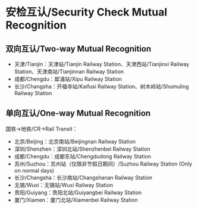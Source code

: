 # 安检互认/Security Check Mutual Recognition
## 双向互认/Two-way Mutual Recognition
- 天津/Tianjin：天津站/Tianjin Railway Station、天津西站/Tianjinxi Railway Station、天津南站/Tianjinnan Railway Station
- 成都/Chengdu：犀浦站/Xipu Railway Station
- 长沙/Changsha：开福寺站/Kaifusi Railway Station、树木岭站/Shumuling Railway Station

## 单向互认/One-way Mutual Recognition

国铁→地铁/CR→Rail Transit：
- 北京/Beijing：北京南站/Beijingnan Railway Station
- 深圳/Shenzhen：深圳北站/Shenzhenbei Railway Station
- 成都/Chengdu：成都东站/Chengdudong Railway Station
- 苏州/Suzhou：苏州站（仅限非节假日期间）/Suzhou Railway Station (Only on normal days)
- 长沙/Changsha：长沙南站/Changshanan Railway Station
- 无锡/Wuxi：无锡站/Wuxi Railway Station
- 贵阳/Guiyang：贵阳北站/Guiyangbei Railway Station
- 厦门/Xiamen：厦门北站/Xiamenbei Railway Station
